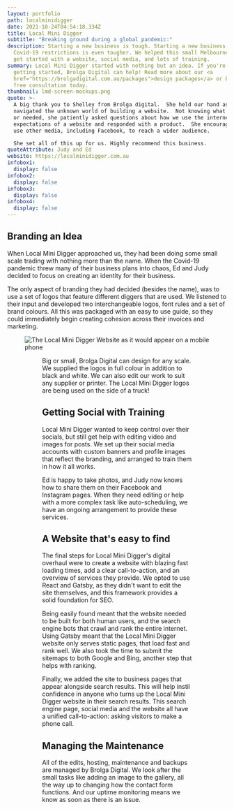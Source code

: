 ```yaml
---
layout: portfolio
path: localminidigger
date: 2021-10-24T04:54:18.334Z
title: Local Mini Digger
subtitle: "Breaking ground during a global pandemic:"
description: Starting a new business is tough. Starting a new business during
  Covid-19 restrictions is even tougher. We helped this small Melbourne business
  get started with a website, social media, and lots of training.
summary: Local Mini Digger started with nothing but an idea. If you're also
  getting started, Brolga Digital can help! Read more about our <a
  href="https://brolgadigital.com.au/packages">design packages</a> or book a
  free consultation today.
thumbnail: lmd-screen-mockups.png
quote: >-
  A big thank you to Shelley from Brolga digital.  She held our hand as we
  navigated the unknown world of building a website.  Not knowing what we wanted
  or needed, she patiently asked questions about how we use the internet and our
  expectations of a website and responded with a product.  She encouraged us to
  use other media, including Facebook, to reach a wider audience.  

  She set all of this up for us. Highly recommend this business.
quoteAttribute: Judy and Ed
website: https://localminidigger.com.au
infobox1:
  display: false
infobox2:
  display: false
infobox3:
  display: false
infobox4:
  display: false
---
```

## Branding an Idea

When Local Mini Digger approached us, they had been doing some small scale trading with nothing more than the name. When the Covid-19 pandemic threw many of their business plans into chaos, Ed and Judy decided to focus on creating an identity for their business.

The only aspect of branding they had decided (besides the name), was to use a set of logos that feature different diggers that are used. We listened to their input and developed two interchangeable logos, font rules and a set of brand colours. All this was packaged with an easy to use guide, so they could immediately begin creating cohesion across their invoices and marketing. 

<figure>

![The Local Mini Digger Website as it would appear on a mobile phone](lmd-phone-screen.png "Local Mini Digger Mobile Site")

<figure>

Big or small, Brolga Digital can design for any scale. We supplied the logos in full colour in addition to black and white. We can also edit our work to suit any supplier or printer. The Local Mini Digger logos are being used on the side of a truck!

## Getting Social with Training

Local Mini Digger wanted to keep control over their socials, but still get help with editing video and images for posts. We set up their social media accounts with custom banners and profile images that reflect the branding, and arranged to train them in how it all works.

Ed is happy to take photos, and Judy now knows how to share them on their Facebook and Instagram pages. When they need editing or help with a more complex task like auto-scheduling, we have an ongoing arrangement to provide these services.

## A Website that's easy to find

The final steps for Local Mini Digger's digital overhaul were to create a website with blazing fast loading times, add a clear call-to-action, and an overview of services they provide. We opted to use React and Gatsby, as they didn't want to edit the site themselves, and this framework provides a solid foundation for SEO.

Being easily found meant that the website needed to be built for both human users, and the search engine bots that crawl and rank the entire internet. Using Gatsby meant that the Local Mini Digger website only serves static pages, that load fast and rank well. We also took the time to submit the sitemaps to both Google and Bing, another step that helps with ranking.

Finally, we added the site to business pages that appear alongside search results. This will help instil confidence in anyone who turns up the Local Mini Digger website in their search results. This search engine page, social media and the website all have a unified call-to-action: asking visitors to make a phone call. 

## Managing the Maintenance

All of the edits, hosting, maintenance and backups are managed by Brolga Digital. We look after the small tasks like adding an image to the gallery, all the way up to changing how the contact form functions. And our uptime monitoring means we know as soon as there is an issue.